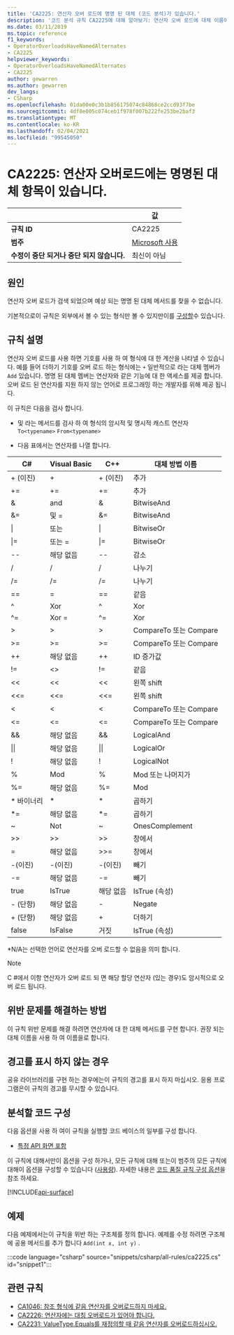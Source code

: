 ```yaml
---
title: 'CA2225: 연산자 오버 로드에 명명 된 대체 (코드 분석)가 있습니다.'
description: '코드 분석 규칙 CA2225에 대해 알아보기: 연산자 오버 로드에 대체 이름이 있습니다.'
ms.date: 03/11/2019
ms.topic: reference
f1_keywords:
- OperatorOverloadsHaveNamedAlternates
- CA2225
helpviewer_keywords:
- OperatorOverloadsHaveNamedAlternates
- CA2225
author: gewarren
ms.author: gewarren
dev_langs:
- CSharp
ms.openlocfilehash: 01da00e0c3b1b856175074c84868ce2ccd93f7be
ms.sourcegitcommit: 4df8e005c074ceb1f978f007b222fe253be2baf3
ms.translationtype: MT
ms.contentlocale: ko-KR
ms.lasthandoff: 02/04/2021
ms.locfileid: "99545050"
---
```

# <a name="ca2225-operator-overloads-have-named-alternates"></a>CA2225: 연산자 오버로드에는 명명된 대체 항목이 있습니다.

| | 값 |
|-|-|
| **규칙 ID** |CA2225|
| **범주** |[Microsoft 사용](usage-warnings.md)|
| **수정이 중단 되거나 중단 되지 않습니다.** |최신이 아님|

## <a name="cause"></a>원인

연산자 오버 로드가 검색 되었으며 예상 되는 명명 된 대체 메서드를 찾을 수 없습니다.

기본적으로이 규칙은 외부에서 볼 수 있는 형식만 볼 수 있지만이를 [구성할](#configure-code-to-analyze)수 있습니다.

## <a name="rule-description"></a>규칙 설명

연산자 오버 로드를 사용 하면 기호를 사용 하 여 형식에 대 한 계산을 나타낼 수 있습니다. 예를 들어 더하기 기호를 오버 로드 하는 형식에는 `+` 일반적으로 라는 대체 멤버가 `Add` 있습니다. 명명 된 대체 멤버는 연산자와 같은 기능에 대 한 액세스를 제공 합니다. 오버 로드 된 연산자를 지원 하지 않는 언어로 프로그래밍 하는 개발자를 위해 제공 됩니다.

이 규칙은 다음을 검사 합니다.

- 및 라는 메서드를 검사 하 여 형식의 암시적 및 명시적 캐스트 연산자 `To<typename>` `From<typename>`

- 다음 표에서는 연산자를 나열 합니다.

|C#|Visual Basic|C++|대체 방법 이름|
|-|-|-|-|
|+ (이진)|+|+ (이진)|추가|
|+=|+=|+=|추가|
|&|and|&|BitwiseAnd|
|&=|및 =|&=|BitwiseAnd|
|&#124;|또는|&#124;|BitwiseOr|
|&#124;=|또는 =|&#124;=|BitwiseOr|
|--|해당 없음|--|감소|
|/|/|/|나누기|
|/=|/=|/=|나누기|
|==|=|==|같음|
|^|Xor|^|Xor|
|^=|Xor =|^=|Xor|
|>|>|>|CompareTo 또는 Compare|
|>=|>=|>=|CompareTo 또는 Compare|
|++|해당 없음|++|ID 증가값|
|!=|<>|!=|같음|
|<<|<<|<<|왼쪽 shift|
|<<=|<<=|<<=|왼쪽 shift|
|<|<|<|CompareTo 또는 Compare|
|<=|<=|\<=|CompareTo 또는 Compare|
|&&|해당 없음|&&|LogicalAnd|
|&#124;&#124;|해당 없음|&#124;&#124;|LogicalOr|
|!|해당 없음|!|LogicalNot|
|%|Mod|%|Mod 또는 나머지가|
|%=|해당 없음|%=|Mod|
|\* 바이너리|\*|\*|곱하기|
|\*=|해당 없음|\*=|곱하기|
|~|Not|~|OnesComplement|
|>>|>>|>>|창에서|
=|해당 없음|>>=|창에서|
|-(이진)|-(이진)|-(이진)|빼기|
|-=|해당 없음|-=|빼기|
|true|IsTrue|해당 없음|IsTrue (속성)|
| - (단항)   |해당 없음|-|Negate|
|+ (단항)|해당 없음|+|더하기|
|false|IsFalse|거짓|IsTrue (속성)|

\*N/A는 선택한 언어로 연산자를 오버 로드할 수 없음을 의미 합니다.

> [!NOTE]
> C #에서 이항 연산자가 오버 로드 되 면 해당 할당 연산자 (있는 경우)도 암시적으로 오버 로드 됩니다.

## <a name="how-to-fix-violations"></a>위반 문제를 해결하는 방법

이 규칙 위반 문제를 해결 하려면 연산자에 대 한 대체 메서드를 구현 합니다. 권장 되는 대체 이름을 사용 하 여 이름을로 합니다.

## <a name="when-to-suppress-warnings"></a>경고를 표시 하지 않는 경우

공유 라이브러리를 구현 하는 경우에는이 규칙의 경고를 표시 하지 마십시오. 응용 프로그램은이 규칙의 경고를 무시할 수 있습니다.

## <a name="configure-code-to-analyze"></a>분석할 코드 구성

다음 옵션을 사용 하 여이 규칙을 실행할 코드 베이스의 일부를 구성 합니다.

- [특정 API 화면 포함](#include-specific-api-surfaces)

이 규칙에 대해서만이 옵션을 구성 하거나, 모든 규칙에 대해 또는이 범주의 모든 규칙에 대해이 옵션을 구성할 수 있습니다 ([사용량](usage-warnings.md)). 자세한 내용은 [코드 품질 규칙 구성 옵션](../code-quality-rule-options.md)을 참조 하세요.

[!INCLUDE[api-surface](~/includes/code-analysis/api-surface.md)]

## <a name="example"></a>예제

다음 예제에서는이 규칙을 위반 하는 구조체를 정의 합니다. 예제를 수정 하려면 구조체에 공용 메서드를 추가 합니다 `Add(int x, int y)` .

:::code language="csharp" source="snippets/csharp/all-rules/ca2225.cs" id="snippet1":::

## <a name="related-rules"></a>관련 규칙

- [CA1046: 참조 형식에 같음 연산자를 오버로드하지 마세요.](ca1046.md)
- [CA2226: 연산자에는 대칭 오버로드가 있어야 합니다.](ca2226.md)
- [CA2231: ValueType.Equals를 재정의할 때 같음 연산자를 오버로드하십시오.](ca2231.md)
